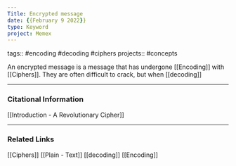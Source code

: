```yaml
---
Title: Encrypted message
date: {{February 9 2022}}
type: Keyword
project: Memex
---
```

tags:: #encoding #decoding #ciphers 
projects:: #concepts 

An encrypted message is a message that has undergone [[Encoding]] with [[Ciphers]]. They are often difficult to crack, but when [[decoding]] 

---
### Citational Information
[[Introduction - A Revolutionary Cipher]]
- - - 
### Related Links
[[Ciphers]]
[[Plain - Text]]
[[decoding]]
[[Encoding]]

